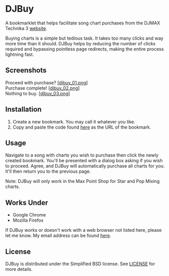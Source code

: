 # DJBuy

A bookmarklet that helps facilitate song chart purchases from the DJMAX Technika 3 [website][1].

Buying charts is a simple but tedious task.  It takes too many clicks and way more time than it should.  DJBuy helps by reducing the number of clicks required and bypassing pointless page redirects, making the entire process lightning fast.


## Screenshots

Proceed with purchase?  \[[djbuy_01.png][s1]\]<br />
Purchase complete!  \[[djbuy_02.png][s2]\]<br />
Nothing to buy.  \[[djbuy_03.png][s3]\]


## Installation

1. Create a new bookmark.  You may call it whatever you like.
2. Copy and paste the code found [here][2] as the URL of the bookmark.


## Usage

Navigate to a song with charts you wish to purchase then click the newly created bookmark.  You'll be presented with a dialog box asking if you wish to proceed.  Agree, and DJBuy will automatically purchase all charts for you.  It'll then return you to the previous page.

Note: DJBuy will only work in the Max Point Shop for Star and Pop Mixing charts.


## Works Under

- Google Chrome
- Mozilla Firefox

If DJBuy works or doesn't work with a web browser not listed here, please let me know.  My email address can be found [here][3].


## License

DJBuy is distributed under the Simplified BSD license.  See [LICENSE][4] for more details.




[1]: http://www.djmaxcrew.com/ "DJMAX Technika 3"
[2]: https://raw.github.com/smwst/DJBuy/master/djbuy.min.js "DJBuy"
[3]: https://github.com/smwst "smwst (Github)"
[4]: https://github.com/smwst/DJBuy/blob/master/LICENSE "License"

[s1]: http://smwst.github.com/DJBuy/djbuy_01.png
[s2]: http://smwst.github.com/DJBuy/djbuy_02.png
[s3]: http://smwst.github.com/DJBuy/djbuy_03.png
